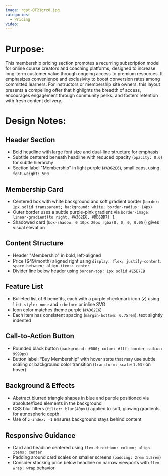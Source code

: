 ```yaml
---
image: rgpt-QT21grz8.jpg
categories:
  - Pricing
video:
---
```

# Purpose:
This membership pricing section promotes a recurring subscription model for online course creators and coaching platforms, designed to increase long-term customer value through ongoing access to premium resources. It emphasizes convenience and exclusivity to boost conversion rates among committed learners. For instructors or membership site owners, this layout presents a compelling offer that highlights the breadth of access, encourages engagement through community perks, and fosters retention with fresh content delivery.

# Design Notes:

## Header Section
* Bold headline with large font size and dual-line structure for emphasis
* Subtitle centered beneath headline with reduced opacity (`opacity: 0.6`) for subtle hierarchy
* Section label "Membership" in light purple (`#A362E6`), small caps, using `font-weight: 500`

## Membership Card
* Centered box with white background and soft gradient border (`border: 1px solid transparent; background: white; border-radius: 14px`)
* Outer border uses a subtle purple-pink gradient via `border-image: linear-gradient(to right, #A362E6, #DD6BD7) 1`
* Shadowed card (`box-shadow: 0 10px 20px rgba(0, 0, 0, 0.05)`) gives visual elevation

## Content Structure
* Header "Membership" in bold, left-aligned
* Price ($49/month) aligned right using `display: flex; justify-content: space-between; align-items: center`
* Divider line below header using `border-top: 1px solid #E5E7EB`

## Feature List
* Bulleted list of 6 benefits, each with a purple checkmark icon (`✔️`) using `list-style: none` and `::before` or inline SVG
* Icon color matches theme purple (`#A362E6`)
* Each item has consistent spacing (`margin-bottom: 0.75rem`), text slightly indented

## Call-to-Action Button
* Rounded black button (`background: #000; color: #fff; border-radius: 9999px`)
* Button label: “Buy Membership” with hover state that may use subtle scaling or background color transition (`transform: scale(1.03)` on hover)

## Background & Effects
* Abstract blurred triangle shapes in blue and purple positioned via absolute/fixed elements in the background
* CSS blur filters (`filter: blur(40px)`) applied to soft, glowing gradients for atmospheric depth
* Use of `z-index: -1` ensures background stays behind content

## Responsive Guidance
* Card and headline centered using `flex-direction: column; align-items: center`
* Padding around card scales on smaller screens (`padding: 2rem 1.5rem`)
* Consider stacking price below headline on narrow viewports with `flex-wrap: wrap` behavior
